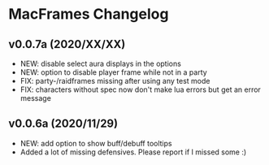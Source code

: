 # MacFrames Changelog

## v0.0.7a (2020/XX/XX)
* NEW: disable select aura displays in the options
* NEW: option to disable player frame while not in a party
* FIX: party-/raidframes missing after using any test mode
* FIX: characters without spec now don't make lua errors but get an error message
## v0.0.6a (2020/11/29)
* NEW: add option to show buff/debuff tooltips
* Added a lot of missing defensives. Please report if I missed some :)